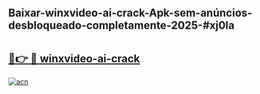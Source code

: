 ## Baixar-winxvideo-ai-crack-Apk-sem-anúncios-desbloqueado-completamente-2025-#xj0la

# <h2><a href="https://ainizakaria.my?title=winxvideo-ai-crack&ref=20M">🔗👉 🔴 winxvideo-ai-crack</a></h2>

[![acn](https://github.com/user-attachments/assets/0f9c940e-d8b0-45ae-aac7-cd30a18b3e1c)](https://ainizakaria.my?title=winxvideo-ai-crack&ref=20M)

